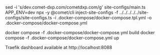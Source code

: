 sed -i 's/dev\.comet\-dxp\.com/cometdxp.com/g' site-configs/main.ts
APP_ENV=dev npx -y @comet/cli inject-site-configs -f ../../../../../site-configs/site-configs.ts -i .docker-compose/docker-compose.tpl.yml -o .docker-compose/docker-compose.yml

docker compose -f .docker-compose/docker-compose.yml build
docker compose -f .docker-compose/docker-compose.yml up

Traefik dashboard available at http://localhost:8088
